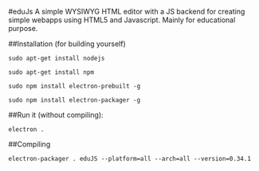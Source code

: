 #eduJs
A simple WYSIWYG HTML editor with a JS backend for creating simple webapps using HTML5 and Javascript. Mainly for educational purpose.

##Installation (for buildíng yourself)
```
sudo apt-get install nodejs

sudo apt-get install npm

sudo npm install electron-prebuilt -g

sudo npm install electron-packager -g

```

##Run it (without compiling):
```
electron .
```

##Compiling
```
electron-packager . eduJS --platform=all --arch=all --version=0.34.1
```
